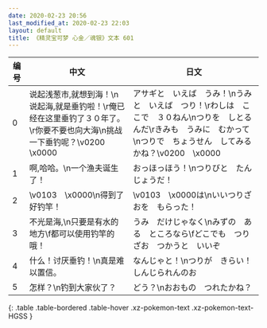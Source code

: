 ```yaml
---
date: 2020-02-23 20:56
last_modified_at: 2020-02-23 22:03
layout: default
title: 《精灵宝可梦 心金／魂银》文本 601
---
```

| 编号 | 中文 | 日文 |
| ---- | ---- | ---- |
| 0 | 说起浅葱市,就想到海！\n说起海,就是垂钓啦！\r俺已经在这里垂钓了３０年了。\r你要不要也向大海\n挑战一下垂钓呢？\v0200　\x0000 | アサギと　いえば　うみ！\nうみと　いえば　つり！\rわしは　ここで　３０ねん\nつりを　しとるんだ\rきみも　うみに　むかって\nつりで　ちょうせん　してみるかね？\v0200　\x0000 |
| 1 | 啊,哈哈。\n一个渔夫诞生了！ | おっほっほう！\nつりびと　たんじょうだ！ |
| 2 | \v0103　\x0000\n得到了好钓竿！ | \v0103　\x0000は\nいいつりざおを　もらった！ |
| 3 | 不光是海,\n只要是有水的地方\f都可以使用钓竿的哦！ | うみ　だけじゃなく\nみずの　ある　ところなら\fどこでも　つりざお　つかうと　いいぞ |
| 4 | 什么！讨厌垂钓！\n真是难以置信。 | なんじゃと！\nつりが　きらい！　しんじられんのお |
| 5 | 怎样？\n钓到大家伙了？ | どう？\nおおもの　つれたかね？ |
{: .table .table-bordered .table-hover .xz-pokemon-text .xz-pokemon-text-HGSS }